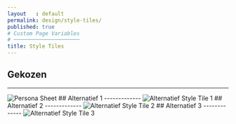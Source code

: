 ```yaml
---
layout   : default
permalink: design/style-tiles/
published: true
# Custom Page Variables
# ─────────────────────
title: Style Tiles
---
```


## Gekozen
-------
<img src="{{ '/assets/img/Style_Tile_001.png' | relative_url }}" title="Persona Sheet">
## Alternatief 1
-------------
<img src="{{ '/assets/img/Style_Tile_002.png' | relative_url }}" title="Alternatief Style Tile 1">
## Alternatief 2
-------------
<img src="{{ '/assets/img/Style_Tile_003.png' | relative_url }}" title="Alternatief Style Tile 2">
## Alternatief 3
-------------
<img src="{{ '/assets/img/Style_Tile_004.png' | relative_url }}" title="Alternatief Style Tile 3">